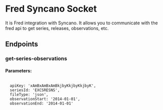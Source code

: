 # Fred Syncano Socket

It is Fred integration with Syncano. It allows you to communicate with the fred api to get series, releases, observations, etc.

## Endpoints

### get-series-observations

#### Parameters:
```

  apiKey: 'xAmBxAmBxAmBkjbyKkjbyKkjbyK',
  seriesId: 'EXCSRESNS',
  fileType: 'json',
  observationStart: '2014-01-01',
  observationEnd: '2014-01-01'
```

